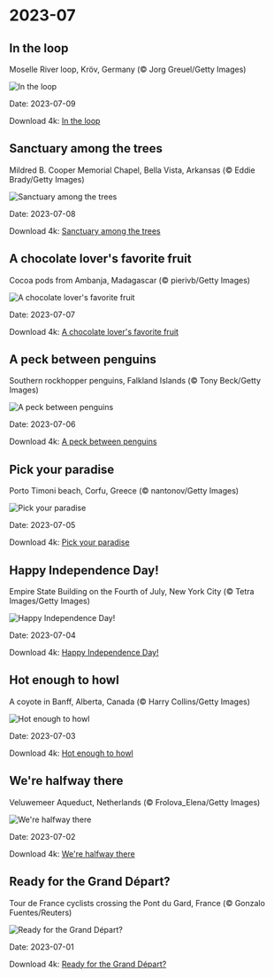 # 2023-07

## In the loop

Moselle River loop, Kröv, Germany (© Jorg Greuel/Getty Images)

![In the loop](https://bing.com/th?id=OHR.MoselleRiver_EN-US2499319157_UHD.jpg&rf=LaDigue_UHD.jpg&pid=hp&w=1024&h=576&rs=1&c=4)

Date: 2023-07-09

Download 4k: [In the loop](https://bing.com/th?id=OHR.MoselleRiver_EN-US2499319157_UHD.jpg&rf=LaDigue_UHD.jpg&pid=hp&w=3840&h=2160&rs=1&c=4)

## Sanctuary among the trees

Mildred B. Cooper Memorial Chapel, Bella Vista, Arkansas (© Eddie Brady/Getty Images)

![Sanctuary among the trees](https://bing.com/th?id=OHR.CooperChapel_EN-US2412561000_UHD.jpg&rf=LaDigue_UHD.jpg&pid=hp&w=1024&h=576&rs=1&c=4)

Date: 2023-07-08

Download 4k: [Sanctuary among the trees](https://bing.com/th?id=OHR.CooperChapel_EN-US2412561000_UHD.jpg&rf=LaDigue_UHD.jpg&pid=hp&w=3840&h=2160&rs=1&c=4)

## A chocolate lover's favorite fruit

Cocoa pods from Ambanja, Madagascar (© pierivb/Getty Images)

![A chocolate lover's favorite fruit](https://bing.com/th?id=OHR.CocoaPods_EN-US2252740906_UHD.jpg&rf=LaDigue_UHD.jpg&pid=hp&w=1024&h=576&rs=1&c=4)

Date: 2023-07-07

Download 4k: [A chocolate lover's favorite fruit](https://bing.com/th?id=OHR.CocoaPods_EN-US2252740906_UHD.jpg&rf=LaDigue_UHD.jpg&pid=hp&w=3840&h=2160&rs=1&c=4)

## A peck between penguins

Southern rockhopper penguins, Falkland Islands (© Tony Beck/Getty Images)

![A peck between penguins](https://bing.com/th?id=OHR.KissingPenguins_EN-US9934274722_UHD.jpg&rf=LaDigue_UHD.jpg&pid=hp&w=1024&h=576&rs=1&c=4)

Date: 2023-07-06

Download 4k: [A peck between penguins](https://bing.com/th?id=OHR.KissingPenguins_EN-US9934274722_UHD.jpg&rf=LaDigue_UHD.jpg&pid=hp&w=3840&h=2160&rs=1&c=4)

## Pick your paradise

Porto Timoni beach, Corfu, Greece (© nantonov/Getty Images)

![Pick your paradise](https://bing.com/th?id=OHR.CorfuBeach_EN-US1955770867_UHD.jpg&rf=LaDigue_UHD.jpg&pid=hp&w=1024&h=576&rs=1&c=4)

Date: 2023-07-05

Download 4k: [Pick your paradise](https://bing.com/th?id=OHR.CorfuBeach_EN-US1955770867_UHD.jpg&rf=LaDigue_UHD.jpg&pid=hp&w=3840&h=2160&rs=1&c=4)

## Happy Independence Day!

Empire State Building on the Fourth of July, New York City (© Tetra Images/Getty Images)

![Happy Independence Day!](https://bing.com/th?id=OHR.EmpireFourth_EN-US1852348146_UHD.jpg&rf=LaDigue_UHD.jpg&pid=hp&w=1024&h=576&rs=1&c=4)

Date: 2023-07-04

Download 4k: [Happy Independence Day!](https://bing.com/th?id=OHR.EmpireFourth_EN-US1852348146_UHD.jpg&rf=LaDigue_UHD.jpg&pid=hp&w=3840&h=2160&rs=1&c=4)

## Hot enough to howl

A coyote in Banff, Alberta, Canada (© Harry Collins/Getty Images)

![Hot enough to howl](https://bing.com/th?id=OHR.CoyoteBanff_EN-US9716853560_UHD.jpg&rf=LaDigue_UHD.jpg&pid=hp&w=1024&h=576&rs=1&c=4)

Date: 2023-07-03

Download 4k: [Hot enough to howl](https://bing.com/th?id=OHR.CoyoteBanff_EN-US9716853560_UHD.jpg&rf=LaDigue_UHD.jpg&pid=hp&w=3840&h=2160&rs=1&c=4)

## We're halfway there

Veluwemeer Aqueduct, Netherlands (© Frolova_Elena/Getty Images)

![We're halfway there](https://bing.com/th?id=OHR.HalfwayBoats_EN-US9913306071_UHD.jpg&rf=LaDigue_UHD.jpg&pid=hp&w=1024&h=576&rs=1&c=4)

Date: 2023-07-02

Download 4k: [We're halfway there](https://bing.com/th?id=OHR.HalfwayBoats_EN-US9913306071_UHD.jpg&rf=LaDigue_UHD.jpg&pid=hp&w=3840&h=2160&rs=1&c=4)

## Ready for the Grand Départ?

Tour de France cyclists crossing the Pont du Gard, France (© Gonzalo Fuentes/Reuters)

![Ready for the Grand Départ?](https://bing.com/th?id=OHR.PelotonPont_EN-US1487303209_UHD.jpg&rf=LaDigue_UHD.jpg&pid=hp&w=1024&h=576&rs=1&c=4)

Date: 2023-07-01

Download 4k: [Ready for the Grand Départ?](https://bing.com/th?id=OHR.PelotonPont_EN-US1487303209_UHD.jpg&rf=LaDigue_UHD.jpg&pid=hp&w=3840&h=2160&rs=1&c=4)

